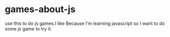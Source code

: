# games-about-js
use this to do js games.I like 
Because I'm learning javascript  so I want to do some js game to try it.
